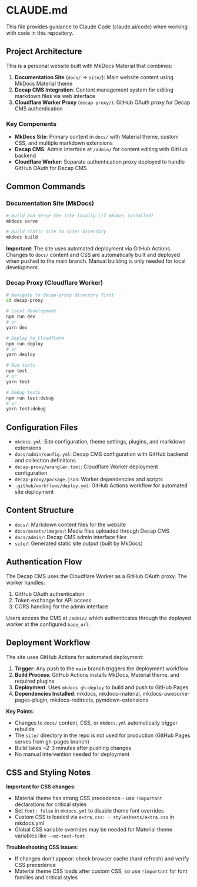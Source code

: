 # CLAUDE.md

This file provides guidance to Claude Code (claude.ai/code) when working with code in this repository.

## Project Architecture

This is a personal website built with MkDocs Material that combines:

1. **Documentation Site** (`docs/` → `site/`): Main website content using MkDocs Material theme
2. **Decap CMS Integration**: Content management system for editing markdown files via web interface
3. **Cloudflare Worker Proxy** (`decap-proxy/`): GitHub OAuth proxy for Decap CMS authentication

### Key Components

- **MkDocs Site**: Primary content in `docs/` with Material theme, custom CSS, and multiple markdown extensions
- **Decap CMS**: Admin interface at `/admin/` for content editing with GitHub backend
- **Cloudflare Worker**: Separate authentication proxy deployed to handle GitHub OAuth for Decap CMS

## Common Commands

### Documentation Site (MkDocs)
```bash
# Build and serve the site locally (if mkdocs installed)
mkdocs serve

# Build static site to site/ directory
mkdocs build
```

**Important**: The site uses automated deployment via GitHub Actions. Changes to `docs/` content and CSS are automatically built and deployed when pushed to the main branch. Manual building is only needed for local development.

### Decap Proxy (Cloudflare Worker)
```bash
# Navigate to decap-proxy directory first
cd decap-proxy

# Local development
npm run dev
# or
yarn dev

# Deploy to Cloudflare
npm run deploy
# or 
yarn deploy

# Run tests
npm test
# or
yarn test

# Debug tests
npm run test:debug
# or
yarn test:debug
```

## Configuration Files

- `mkdocs.yml`: Site configuration, theme settings, plugins, and markdown extensions
- `docs/admin/config.yml`: Decap CMS configuration with GitHub backend and collection definitions
- `decap-proxy/wrangler.toml`: Cloudflare Worker deployment configuration
- `decap-proxy/package.json`: Worker dependencies and scripts
- `.github/workflows/deploy.yml`: GitHub Actions workflow for automated site deployment

## Content Structure

- `docs/`: Markdown content files for the website
- `docs/assets/images/`: Media files uploaded through Decap CMS
- `docs/admin/`: Decap CMS admin interface files
- `site/`: Generated static site output (built by MkDocs)

## Authentication Flow

The Decap CMS uses the Cloudflare Worker as a GitHub OAuth proxy. The worker handles:
1. GitHub OAuth authentication
2. Token exchange for API access
3. CORS handling for the admin interface

Users access the CMS at `/admin/` which authenticates through the deployed worker at the configured `base_url`.

## Deployment Workflow

The site uses GitHub Actions for automated deployment:

1. **Trigger**: Any push to the `main` branch triggers the deployment workflow
2. **Build Process**: GitHub Actions installs MkDocs, Material theme, and required plugins
3. **Deployment**: Uses `mkdocs gh-deploy` to build and push to GitHub Pages
4. **Dependencies Installed**: mkdocs, mkdocs-material, mkdocs-awesome-pages-plugin, mkdocs-redirects, pymdown-extensions

**Key Points**:
- Changes to `docs/` content, CSS, or `mkdocs.yml` automatically trigger rebuilds
- The `site/` directory in the repo is not used for production (GitHub Pages serves from gh-pages branch)
- Build takes ~2-3 minutes after pushing changes
- No manual intervention needed for deployment

## CSS and Styling Notes

**Important for CSS changes**:
- Material theme has strong CSS precedence - use `!important` declarations for critical styles
- Set `font: false` in `mkdocs.yml` to disable theme font overrides
- Custom CSS is loaded via `extra_css: - stylesheets/extra.css` in mkdocs.yml
- Global CSS variable overrides may be needed for Material theme variables like `--md-text-font`

**Troubleshooting CSS issues**:
- If changes don't appear: check browser cache (hard refresh) and verify CSS precedence
- Material theme CSS loads after custom CSS, so use `!important` for font families and critical styles